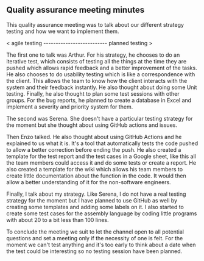 ## Quality assurance meeting minutes

This quality assurance meeting was to talk about our different strategy testing and how we want to implement them.

< agile testing -------------------------- planned testing >

The first one to talk was Arthur.
For his strategy, he chooses to do an iterative test, which consists of testing all the things at the time they are pushed which allows rapid feedback and a better improvement of the tasks.
He also chooses to do usability testing which is like a correspondence with the client. This allows the team to know how the client interacts with the system and their feedback instantly.
He also thought about doing some Unit testing.
Finally, he also thought to plan some test sessions with other groups.
For the bug reports, he planned to create a database in Excel and implement a severity and priority system for them.

The second was Serena.
She doesn't have a particular testing strategy for the moment but she thought about using GitHub actions and issues.

Then Enzo talked.
He also thought about using GitHub Actions and he explained to us what it is. It's a tool that automatically tests the code pushed to allow a better correction before ending the push.
He also created a template for the test report and the test cases in a Google sheet, like this all the team members could access it and do some tests or create a report.
He also created a template for the wiki which allows his team members to create little documentation about the function in the code. It would then allow a better understanding of it for the non-software engineers.

Finally, I talk about my strategy.
Like Serena, I do not have a real testing strategy for the moment but I have planned to use GitHub as well by creating some templates and adding some labels on it.
I also started to create some test cases for the assembly language by coding little programs with about 20 to a bit less than 100 lines.

To conclude the meeting we suit to let the channel open to all potential questions and set a meeting only if the necessity of one is felt.
For the moment we can't test anything and it's too early to think about a date when the test could be interesting so no testing session have been planned.